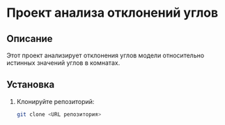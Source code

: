 # Проект анализа отклонений углов

## Описание

Этот проект анализирует отклонения углов модели относительно истинных значений углов в комнатах.

## Установка

1. Клонируйте репозиторий:
   ```bash
   git clone <URL репозитория>
